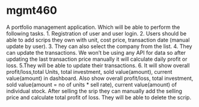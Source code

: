 # mgmt460
A portfolio management application. Which will be able to perform the following tasks. 1. Registration of user and user login. 2. Users should be able to add scrips they own with unit, cost price, transaction date (manual update by user). 3.  They can also select the company from the list. 4. They can update the transactions. We won’t be using any API for data so after updating the last transaction price manually it will calculate daily profit or loss. 5.They will be able to update their transactions. 6. It will show overall profit/loss,total Units, total investment, sold value(amount), current value(amount) in dashboard. Also show overall profit/loss, total investment, sold value(amount = no of units * sell rate), current value(amount) of individual stock. After selling the srip they can manually add the selling price and calculate total profit of loss. They will be able to delete the scrip.
